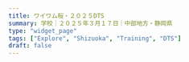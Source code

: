 ```yaml
---
title: ワイワム桜・２０２５DTS
summary: 学校｜２０２５年３月１７日｜中部地方・静岡県
type: "widget_page"
tags: ["Explore", "Shizuoka", "Training", "DTS"]
draft: false
---
```

